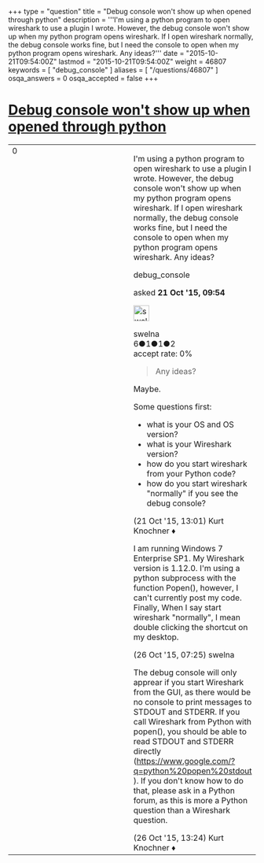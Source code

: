+++
type = "question"
title = "Debug console won&#x27;t show up when opened through python"
description = '''I&#x27;m using a python program to open wireshark to use a plugin I wrote. However, the debug console won&#x27;t show up when my python program opens wireshark. If I open wireshark normally, the debug console works fine, but I need the console to open when my python program opens wireshark. Any ideas?'''
date = "2015-10-21T09:54:00Z"
lastmod = "2015-10-21T09:54:00Z"
weight = 46807
keywords = [ "debug_console" ]
aliases = [ "/questions/46807" ]
osqa_answers = 0
osqa_accepted = false
+++

<div class="headNormal">

# [Debug console won't show up when opened through python](/questions/46807/debug-console-wont-show-up-when-opened-through-python)

</div>

<div id="main-body">

<div id="askform">

<table id="question-table" style="width:100%;"><colgroup><col style="width: 50%" /><col style="width: 50%" /></colgroup><tbody><tr class="odd"><td style="width: 30px; vertical-align: top"><div class="vote-buttons"><div id="post-46807-score" class="post-score" title="current number of votes">0</div><div id="favorite-count" class="favorite-count"></div></div></td><td><div id="item-right"><div class="question-body"><p>I'm using a python program to open wireshark to use a plugin I wrote. However, the debug console won't show up when my python program opens wireshark. If I open wireshark normally, the debug console works fine, but I need the console to open when my python program opens wireshark. Any ideas?</p></div><div id="question-tags" class="tags-container tags">debug_console</div><div id="question-controls" class="post-controls"></div><div class="post-update-info-container"><div class="post-update-info post-update-info-user"><p>asked <strong>21 Oct '15, 09:54</strong></p><img src="https://secure.gravatar.com/avatar/110b64762d70c6642030fe842d013497?s=32&amp;d=identicon&amp;r=g" class="gravatar" width="32" height="32" alt="swelna&#39;s gravatar image" /><p>swelna<br />
<span class="score" title="6 reputation points">6</span><span title="1 badges"><span class="badge1">●</span><span class="badgecount">1</span></span><span title="1 badges"><span class="silver">●</span><span class="badgecount">1</span></span><span title="2 badges"><span class="bronze">●</span><span class="badgecount">2</span></span><br />
<span class="accept_rate" title="Rate of the user&#39;s accepted answers">accept rate:</span> <span title="swelna has no accepted answers">0%</span></p></div></div><div id="comments-container-46807" class="comments-container"><span id="46816"></span><div id="comment-46816" class="comment"><div id="post-46816-score" class="comment-score"></div><div class="comment-text"><blockquote><p>Any ideas?</p></blockquote><p>Maybe.</p><p>Some questions first:</p><ul><li>what is your OS and OS version?</li><li>what is your Wireshark version?</li><li>how do you start wireshark from your Python code?</li><li>how do you start wireshark "normally" if you see the debug console?</li></ul></div><div id="comment-46816-info" class="comment-info"><span class="comment-age">(21 Oct '15, 13:01)</span> Kurt Knochner ♦</div></div><span id="46936"></span><div id="comment-46936" class="comment"><div id="post-46936-score" class="comment-score"></div><div class="comment-text"><p>I am running Windows 7 Enterprise SP1. My Wireshark version is 1.12.0. I'm using a python subprocess with the function Popen(), however, I can't currently post my code. Finally, When I say start wireshark "normally", I mean double clicking the shortcut on my desktop.</p></div><div id="comment-46936-info" class="comment-info"><span class="comment-age">(26 Oct '15, 07:25)</span> swelna</div></div><span id="46955"></span><div id="comment-46955" class="comment"><div id="post-46955-score" class="comment-score"></div><div class="comment-text"><p>The debug console will only apprear if you start Wireshark from the GUI, as there would be no console to print messages to STDOUT and STDERR. If you call Wireshark from Python with popen(), you should be able to read STDOUT and STDERR directly (<a href="https://www.google.com/?q=python%20popen%20stdout">https://www.google.com/?q=python%20popen%20stdout</a> ). If you don't know how to do that, please ask in a Python forum, as this is more a Python question than a Wireshark question.</p></div><div id="comment-46955-info" class="comment-info"><span class="comment-age">(26 Oct '15, 13:24)</span> Kurt Knochner ♦</div></div></div><div id="comment-tools-46807" class="comment-tools"></div><div class="clear"></div><div id="comment-46807-form-container" class="comment-form-container"></div><div class="clear"></div></div></td></tr></tbody></table>

</div>

</div>

